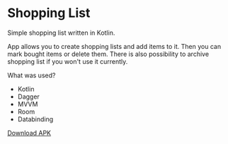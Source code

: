 # Shopping List
Simple shopping list written in Kotlin.

App allows you to create shopping lists and add items to it. Then you can mark bought items or delete them. There is also possibility to archive shopping list if you won't use it currently.

What was used?
- Kotlin
- Dagger
- MVVM
- Room
- Databinding

[Download APK](https://drive.google.com/uc?export=download&id=1KlKVTC_IISAtPDjmr7FARRdU42kGZqnL)
